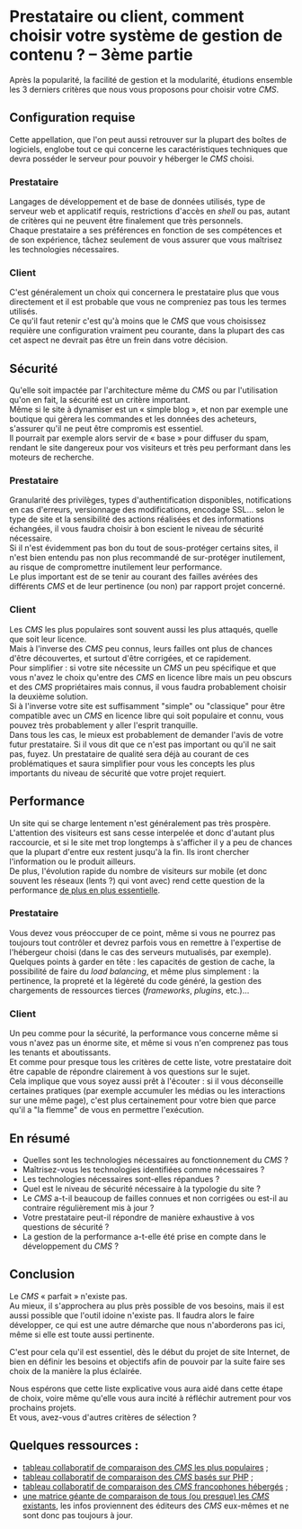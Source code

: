 # Prestataire ou client, comment choisir votre système de gestion de contenu ? – 3ème partie

Après la popularité, la facilité de gestion et la modularité, étudions ensemble les 3 derniers critères que nous vous proposons pour choisir votre *CMS*.

## Configuration requise

Cette appellation, que l'on peut aussi retrouver sur la plupart des boîtes de logiciels, englobe tout ce qui concerne les caractéristiques techniques que devra posséder le serveur pour pouvoir y héberger le *CMS* choisi.

### Prestataire

Langages de développement et de base de données utilisés, type de serveur web et applicatif requis, restrictions d'accès en *shell* ou pas, autant de critères qui ne peuvent être finalement que très personnels.  
Chaque prestataire a ses préférences en fonction de ses compétences et de son expérience, tâchez seulement de vous assurer que vous maîtrisez les technologies nécessaires.

### Client

C'est généralement un choix qui concernera le prestataire plus que vous directement et il est probable que vous ne compreniez pas tous les termes utilisés.  
Ce qu'il faut retenir c'est qu'à moins que le *CMS* que vous choisissez requière une configuration vraiment peu courante, dans la plupart des cas cet aspect ne devrait pas être un frein dans votre décision.

## Sécurité

Qu'elle soit impactée par l'architecture même du *CMS* ou par l'utilisation qu'on en fait, la sécurité est un critère important.  
Même si le site à dynamiser est un &#171; simple blog &#187;, et non par exemple une boutique qui gèrera les commandes et les données des acheteurs, s'assurer qu'il ne peut être compromis est essentiel.  
Il pourrait par exemple alors servir de &#171; base &#187; pour diffuser du spam, rendant le site dangereux pour vos visiteurs et très peu performant dans les moteurs de recherche.

### Prestataire

Granularité des privilèges, types d'authentification disponibles, notifications en cas d'erreurs, versionnage des modifications, encodage SSL… selon le type de site et la sensibilité des actions réalisées et des informations échangées, il vous faudra choisir à bon escient le niveau de sécurité nécessaire.  
Si il n'est évidemment pas bon du tout de sous-protéger certains sites, il n'est bien entendu pas non plus recommandé de sur-protéger inutilement, au risque de compromettre inutilement leur performance.  
Le plus important est de se tenir au courant des failles avérées des différents *CMS* et de leur pertinence (ou non) par rapport projet concerné.

### Client

Les *CMS* les plus populaires sont souvent aussi les plus attaqués, quelle que soit leur licence.  
Mais à l'inverse des *CMS* peu connus, leurs failles ont plus de chances d'être découvertes, et surtout d'être corrigées, et ce rapidement.  
Pour simplifier : si votre site nécessite un *CMS* un peu spécifique et que vous n'avez le choix qu'entre des *CMS* en licence libre mais un peu obscurs et des *CMS* propriétaires mais connus, il vous faudra probablement choisir la deuxième solution.  
Si à l'inverse votre site est suffisamment "simple" ou "classique" pour être compatible avec un *CMS* en licence libre qui soit populaire et connu, vous pouvez très probablement y aller l'esprit tranquille.  
Dans tous les cas, le mieux est probablement de demander l'avis de votre futur prestataire. Si il vous dit que ce n'est pas important ou qu'il ne sait pas, fuyez. Un prestataire de qualité sera déjà au courant de ces problématiques et saura simplifier pour vous les concepts les plus importants du niveau de sécurité que votre projet requiert.

## Performance

Un site qui se charge lentement n'est généralement pas très prospère. L'attention des visiteurs est sans cesse interpelée et donc d'autant plus raccourcie, et si le site met trop longtemps à s'afficher il y a peu de chances que la plupart d'entre eux restent jusqu'à la fin. Ils iront chercher l'information ou le produit ailleurs.  
De plus, l'évolution rapide du nombre de visiteurs sur mobile (et donc souvent les réseaux (lents ?) qui vont avec) rend cette question de la performance [de plus en plus essentielle](http://letrainde13h37.fr/6/scripts-tiers-appels-induits-ne-perdez-pas-le-controle-de-votre-site/).

### Prestataire

Vous devez vous préoccuper de ce point, même si vous ne pourrez pas toujours tout contrôler et devrez parfois vous en remettre à l'expertise de l'hébergeur choisi (dans le cas des serveurs mutualisés, par exemple).  
Quelques points à garder en tête : les capacités de gestion de cache, la possibilité de faire du *load balancing*, et même plus simplement : la pertinence, la propreté et la légèreté du code généré, la gestion des chargements de ressources tierces (*frameworks*, *plugins*, etc.)…

### Client

Un peu comme pour la sécurité, la performance vous concerne même si vous n'avez pas un énorme site, et même si vous n'en comprenez pas tous les tenants et aboutissants.  
Et comme pour presque tous les critères de cette liste, votre prestataire doit être capable de répondre clairement à vos questions sur le sujet.  
Cela implique que vous soyez aussi prêt à l'écouter : si il vous déconseille certaines pratiques (par exemple accumuler les médias ou les interactions sur une même page), c'est plus certainement pour votre bien que parce qu'il a "la flemme" de vous en permettre l'exécution.

## En résumé

* Quelles sont les technologies nécessaires au fonctionnement du *CMS* ?
* Maîtrisez-vous les technologies identifiées comme nécessaires ?
* Les technologies nécessaires sont-elles répandues ?
* Quel est le niveau de sécurité nécessaire à la typologie du site ?
* Le *CMS* a-t-il beaucoup de failles connues et non corrigées ou est-il au contraire régulièrement mis à jour ?
* Votre prestataire peut-il répondre de manière exhaustive à vos questions de sécurité ?
* La gestion de la performance a-t-elle été prise en compte dans le développement du *CMS* ?

## Conclusion

Le *CMS* &#171; parfait &#187; n'existe pas.  
Au mieux, il s'approchera au plus près possible de vos besoins, mais il est aussi possible que l'outil idoine n'existe pas.
Il faudra alors le faire développer, ce qui est une autre démarche que nous n'aborderons pas ici, même si elle est toute aussi pertinente.

C'est pour cela qu'il est essentiel, dès le début du projet de site Internet, de bien en définir les besoins et objectifs afin de pouvoir par la suite faire ses choix de la manière la plus éclairée.

Nous espérons que cette liste explicative vous aura aidé dans cette étape de choix, voire même qu'elle vous aura incité à réfléchir autrement pour vos prochains projets.  
Et vous, avez-vous d'autres critères de sélection ?

## Quelques ressources :

* [tableau collaboratif de comparaison des *CMS* les plus populaires](http://socialcompare.com/fr/comparison/popular-content-management-system-cms-comparison-table) ;
* [tableau collaboratif de comparaison des *CMS* basés sur PHP](http://socialcompare.com/en/comparison/php-cms-comparison-content-management-system) ;
* [tableau collaboratif de comparaison des *CMS* francophones hébergés](http://socialcompare.com/en/comparison/outils-de-creation-de-site-heberges-xnrbaap) ;
* [une matrice géante de comparaison de tous (ou presque) les *CMS* existants](http://cmsmatrix.org/), les infos proviennent des éditeurs des *CMS* eux-mêmes et ne sont donc pas toujours à jour.
